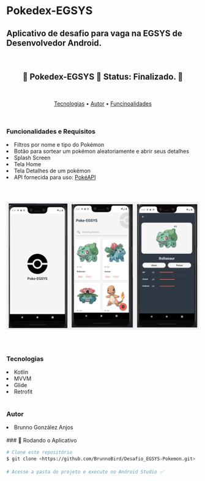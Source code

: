 # Pokedex-EGSYS

## Aplicativo de desafio para vaga na EGSYS de Desenvolvedor Android.

</br>

<h2 align="center"> 
	🚧   Pokedex-EGSYS 🚀 Status: Finalizado.  🚧
</h2>

</br>
<p align="center">
 <a href="#tecnologias">Tecnologias</a> • 
 <a href="#autor">Autor</a> •
 <a href="#funcionalidades">Funcinoalidades</a>
</p>

</br>
<h3 id="funcionalidades">Funcionalidades e Requisitos</h3>
<li>Filtros por nome e tipo do Pokémon</li>
<li>Botão para sortear um pokémon aleatoriamente e abrir seus detalhes</li>
<li>Splash Screen</li>
<li>Tela Home</li>
<li>Tela Detalhes de um pokémon</li>
<li>API fornecida para uso: <a href="https://pokeapi.co">PokéAPI</a></li>

</br>
<h1 align="center">
  <img alt="Images" title="#Images" src="./screenshots/screenshotsEGSYS.png" width=700 />
</h1>

</br>
<h3 id="tecnologias">Tecnologias</h3>
<li>Kotlin</li>
<li>MVVM</li>
<li>Glide</li>
<li>Retrofit</li>

</br>
<h3 id="autor">Autor</h3>
<li>Brunno González Anjos</li>

</br>
### 🎲 Rodando o Aplicativo

```bash
# Clone este repositório
$ git clone <https://github.com/BrunnoBird/Desafio_EGSYS-Pokemon.git>

# Acesse a pasta do projeto e execute no Android Studio ✅

```
